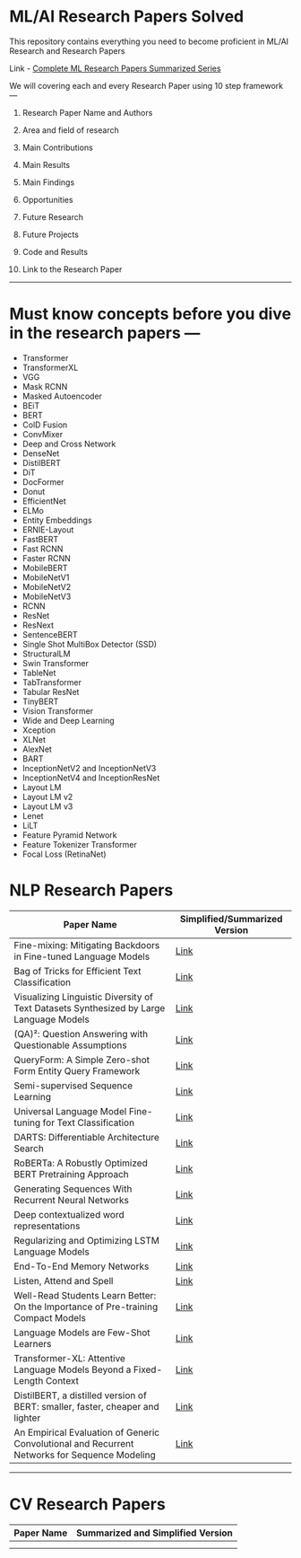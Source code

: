 # ML/AI Research Papers Solved
This repository contains everything you need to become proficient in ML/AI Research and Research Papers

Link - [Complete ML Research Papers Summarized Series](https://medium.com/coders-mojo/complete-ml-research-papers-summarized-a69afd5bb9bf?sk=54dcfdc31cf7c959192ebf666ca24cdd)

We will covering each and every Research Paper using 10 step framework —

1. Research Paper Name and Authors

2. Area and field of research

3. Main Contributions

4. Main Results

5. Main Findings

6. Opportunities

7. Future Research

8. Future Projects

9. Code and Results

10. Link to the Research Paper

-------------
# Must know concepts before you dive in the research papers —
* Transformer
* TransformerXL
* VGG
* Mask RCNN
* Masked Autoencoder
* BEiT
* BERT
* ColD Fusion
* ConvMixer
* Deep and Cross Network
* DenseNet
* DistilBERT
* DiT
* DocFormer
* Donut
* EfficientNet
* ELMo
* Entity Embeddings
* ERNIE-Layout
* FastBERT
* Fast RCNN
* Faster RCNN
* MobileBERT
* MobileNetV1
* MobileNetV2
* MobileNetV3
* RCNN
* ResNet
* ResNext
* SentenceBERT
* Single Shot MultiBox Detector (SSD)
* StructuralLM
* Swin Transformer
* TableNet
* TabTransformer
* Tabular ResNet
* TinyBERT
* Vision Transformer
* Wide and Deep Learning
* Xception
* XLNet
* AlexNet
* BART
* InceptionNetV2 and InceptionNetV3
* InceptionNetV4 and InceptionResNet
* Layout LM
* Layout LM v2
* Layout LM v3
* Lenet
* LiLT
* Feature Pyramid Network
* Feature Tokenizer Transformer
* Focal Loss (RetinaNet)



# NLP Research Papers

| Paper Name | Simplified/Summarized Version |
| --- | --- |
| Fine-mixing: Mitigating Backdoors in Fine-tuned Language Models | [Link](https://medium.com/coders-mojo/complete-ml-research-papers-summarized-a69afd5bb9bf?sk=54dcfdc31cf7c959192ebf666ca24cdd) |
| Bag of Tricks for Efficient Text Classification | [Link](https://medium.com/coders-mojo/complete-ml-research-papers-summarized-a69afd5bb9bf?sk=54dcfdc31cf7c959192ebf666ca24cdd) |
|Visualizing Linguistic Diversity of Text Datasets Synthesized by Large Language Models|[Link](https://medium.com/coders-mojo/complete-ml-research-papers-summarized-a69afd5bb9bf?sk=54dcfdc31cf7c959192ebf666ca24cdd) |
|(QA)²: Question Answering with Questionable Assumptions|[Link](https://medium.com/coders-mojo/complete-ml-research-papers-summarized-a69afd5bb9bf?sk=54dcfdc31cf7c959192ebf666ca24cdd)|
|QueryForm: A Simple Zero-shot Form Entity Query Framework|[Link](https://medium.com/coders-mojo/complete-ml-research-papers-summarized-a69afd5bb9bf?sk=54dcfdc31cf7c959192ebf666ca24cdd)|
|Semi-supervised Sequence Learning|[Link](https://medium.com/coders-mojo/complete-ml-research-papers-summarized-a69afd5bb9bf?sk=54dcfdc31cf7c959192ebf666ca24cdd)|
|Universal Language Model Fine-tuning for Text Classification|[Link](https://medium.com/coders-mojo/complete-ml-research-papers-summarized-a69afd5bb9bf?sk=54dcfdc31cf7c959192ebf666ca24cdd)|
|DARTS: Differentiable Architecture Search|[Link](https://medium.com/coders-mojo/complete-ml-research-papers-summarized-a69afd5bb9bf?sk=54dcfdc31cf7c959192ebf666ca24cdd)|
|RoBERTa: A Robustly Optimized BERT Pretraining Approach|[Link](https://medium.com/coders-mojo/complete-ml-research-papers-summarized-a69afd5bb9bf?sk=54dcfdc31cf7c959192ebf666ca24cdd)|
|Generating Sequences With Recurrent Neural Networks|[Link](https://medium.com/coders-mojo/complete-ml-research-papers-summarized-a69afd5bb9bf?sk=54dcfdc31cf7c959192ebf666ca24cdd)|
|Deep contextualized word representations|[Link](https://medium.com/coders-mojo/complete-ml-research-papers-summarized-a69afd5bb9bf?sk=54dcfdc31cf7c959192ebf666ca24cdd)|
|Regularizing and Optimizing LSTM Language Models|[Link](https://medium.com/coders-mojo/complete-ml-research-papers-summarized-a69afd5bb9bf?sk=54dcfdc31cf7c959192ebf666ca24cdd)|
|End-To-End Memory Networks|[Link](https://medium.com/coders-mojo/complete-ml-research-papers-summarized-a69afd5bb9bf?sk=54dcfdc31cf7c959192ebf666ca24cdd)|
|Listen, Attend and Spell|[Link](https://medium.com/coders-mojo/complete-ml-research-papers-summarized-a69afd5bb9bf?sk=54dcfdc31cf7c959192ebf666ca24cdd)|
|Well-Read Students Learn Better: On the Importance of Pre-training Compact Models|[Link](https://medium.com/coders-mojo/complete-ml-research-papers-summarized-a69afd5bb9bf?sk=54dcfdc31cf7c959192ebf666ca24cdd)|
|Language Models are Few-Shot Learners|[Link](https://medium.com/coders-mojo/complete-ml-research-papers-summarized-a69afd5bb9bf?sk=54dcfdc31cf7c959192ebf666ca24cdd)|
|Transformer-XL: Attentive Language Models Beyond a Fixed-Length Context|[Link](https://medium.com/coders-mojo/complete-ml-research-papers-summarized-a69afd5bb9bf?sk=54dcfdc31cf7c959192ebf666ca24cdd)|
|DistilBERT, a distilled version of BERT: smaller, faster, cheaper and lighter|[Link](https://medium.com/coders-mojo/complete-ml-research-papers-summarized-a69afd5bb9bf?sk=54dcfdc31cf7c959192ebf666ca24cdd)|
|An Empirical Evaluation of Generic Convolutional and Recurrent Networks for Sequence Modeling|[Link](https://medium.com/coders-mojo/complete-ml-research-papers-summarized-a69afd5bb9bf?sk=54dcfdc31cf7c959192ebf666ca24cdd)|


--------------

# CV Research Papers

| Paper Name | Summarized and Simplified Version |
| --- | --- |
| |  |
|  |  |

